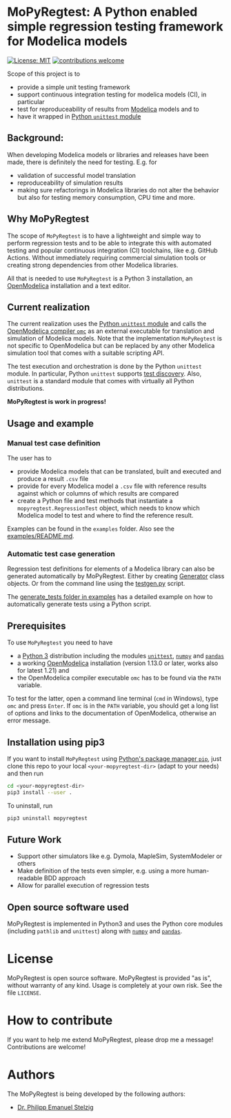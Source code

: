 # MoPyRegtest: A Python enabled simple regression testing framework for Modelica models

[![License: MIT](https://img.shields.io/badge/License-MIT-yellow.svg)](/LICENSE)
[![contributions welcome](https://img.shields.io/badge/contributions-welcome-brightgreen.svg?style=flat)](https://github.com/pstelzig/MoPyRegtest/issues)

Scope of this project is to 
* provide a simple unit testing framework
* support continuous integration testing for modelica models (CI), in particular
* test for reproduceability of results from [Modelica](https://www.modelica.org/) models and to
* have it wrapped in [Python `unittest` module](https://docs.python.org/3/library/unittest.html)

## Background: 
When developing Modelica models or libraries and releases have been made, there is definitely the need for testing. E.g. for
- validation of successful model translation
- reproduceability of simulation results
- making sure refactorings in Modelica libraries do not alter the behavior
but also for testing memory consumption, CPU time and more. 

## Why MoPyRegtest
The scope of `MoPyRegtest` is to have a lightweight and simple way to perform regression tests and to be able to integrate 
this with automated testing and popular continuous integration (CI) toolchains, like e.g. GitHub Actions. 
Without immediately requiring commercial simulation tools or creating strong dependencies from other Modelica libraries. 

All that is needed to use `MoPyRegtest` is a Python 3 installation, an [OpenModelica](https://www.openmodelica.org/) installation and a text editor. 

## Current realization
The current realization uses the [Python `unittest` module](https://docs.python.org/3/library/unittest.html) and calls the [OpenModelica compiler `omc`](https://openmodelica.org/) as an 
external executable for translation and simulation of Modelica models. Note that the implementation `MoPyRegtest` is not 
specific to OpenModelica but can be replaced by any other Modelica simulation tool that comes with a suitable scripting API. 

The test execution and orchestration is done by the Python `unittest` module. In particular, Python `unittest` supports 
[test discovery](https://docs.python.org/3/library/unittest.html#test-discovery). Also, `unittest` is a standard module that comes with virtually all Python distributions. 

**MoPyRegtest is work in progress!**


## Usage and example

### Manual test case definition
The user has to
* provide Modelica models that can be translated, built and executed and produce a result `.csv` file
* provide for every Modelica model a `.csv` file with reference results against which or columns of which results are compared
* create a Python file and test methods that instantiate a `mopyregtest.RegressionTest` object, 
  which needs to know which Modelica model to test and where to find the reference result. 

Examples can be found in the `examples` folder. Also see the [examples/README.md](/examples/README.md). 

### Automatic test case generation
Regression test definitions for elements of a Modelica library can also be generated automatically by MoPyRegtest. 
Either by creating [Generator](/mopyregtest/generator.py) class objects. Or from the command line using the 
[testgen.py](/tools/testgen.py) script. 

The [generate_tests folder in examples](/examples/generate_tests) has a detailed example on how to automatically 
generate tests using a Python script.

## Prerequisites
To use `MoPyRegtest` you need to have
* a [Python 3](https://www.python.org/) distribution including the modules [`unittest`](https://docs.python.org/3/library/unittest.html), [`numpy`](https://numpy.org/) and [`pandas`](https://pandas.pydata.org/)
* a working [OpenModelica](https://www.openmodelica.org/) installation (version 1.13.0 or later, works also for latest 1.21) and 
* the OpenModelica compiler executable `omc` has to be found via the `PATH` variable.

To test for the latter, open a command line terminal (`cmd` in Windows), type `omc` and press `Enter`. 
If `omc` is in the `PATH` variable, you should get a long list of options and links to the documentation of OpenModelica, 
otherwise an error message.

## Installation using pip3
If you want to install `MoPyRegtest` using [Python's package manager `pip`](https://packaging.python.org/tutorials/installing-packages/), 
just clone this repo to your local `<your-mopyregtest-dir>` (adapt to your needs) and then run

```bash
cd <your-mopyregtest-dir>
pip3 install --user .
```

To uninstall, run
```bash
pip3 uninstall mopyregtest
```

## Future Work
* Support other simulators like e.g. Dymola, MapleSim, SystemModeler or others
* Make definition of the tests even simpler, e.g. using a more human-readable BDD approach
* Allow for parallel execution of regression tests

## Open source software used
MoPyRegtest is implemented in Python3 and uses the Python core modules (including `pathlib` and `unittest`) along with 
[`numpy`](https://numpy.org/) and [`pandas`](https://pandas.pydata.org/). 

# License
MoPyRegtest is open source software. MoPyRegtest is provided "as is", without warranty of any kind. 
Usage is completely at your own risk. See the file `LICENSE`. 

# How to contribute
If you want to help me extend MoPyRegtest, please drop me a message! Contributions are welcome!


# Authors
The MoPyRegtest is being developed by the following authors:
* [Dr. Philipp Emanuel Stelzig](https://github.com/pstelzig)

